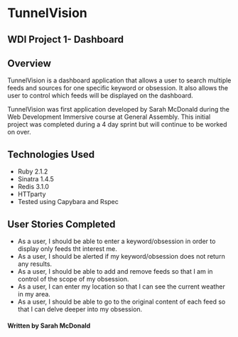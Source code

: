 # TunnelVision

## WDI Project 1- Dashboard

## Overview

TunnelVision is a dashboard application that allows a user to search multiple feeds and sources for one specific keyword or obsession. It also allows the user to control which feeds will be displayed on the dashboard.

TunnelVision was first application developed by Sarah McDonald during the Web Development Immersive course at General Assembly. This initial project was completed during a 4 day sprint but will continue to be worked on over.

## Technologies Used
  <ul>
    <li>Ruby 2.1.2 </li>
    <li>Sinatra 1.4.5 </li>
    <li>Redis 3.1.0 </li>
    <li>HTTparty </li>
    <li>Tested using Capybara and Rspec </li>
  </ul>

## User Stories Completed
  <ul>
    <li>As a user, I should be able to enter a keyword/obsession in order to display only feeds tht interest me.</li>
    <li>As a user, I should be alerted if my keyword/obsession does not return any results.</li>
    <li>As a user, I should be able to add and remove feeds so that I am in control of the scope of my obsession.</li>
    <li>As a user, I can enter my location so that I can see the current weather in my area.</li>
    <li>As a user, I should be able to go to the original content of each feed so that I can delve deeper into my obsession.</li>
  </ul>

#### Written by Sarah McDonald
